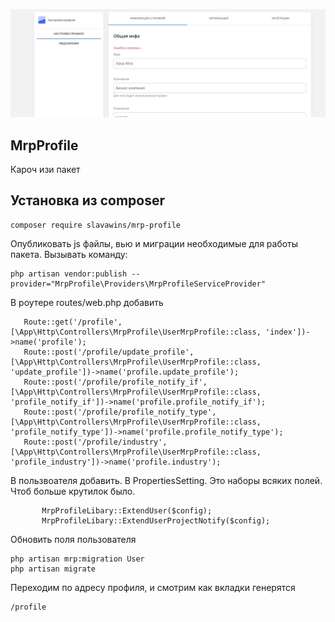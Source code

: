 <p align="center">
<img src="info/logo.jpg">
</p>

## MrpProfile

Кароч изи пакет

## Установка из composer

```  
composer require slavawins/mrp-profile
```

Опубликовать js файлы, вью и миграции необходимые для работы пакета.
Вызывать команду:

```
php artisan vendor:publish --provider="MrpProfile\Providers\MrpProfileServiceProvider"
``` 

В роутере routes/web.php добавить

 ```
    Route::get('/profile', [\App\Http\Controllers\MrpProfile\UserMrpProfile::class, 'index'])->name('profile');
    Route::post('/profile/update_profile', [\App\Http\Controllers\MrpProfile\UserMrpProfile::class, 'update_profile'])->name('profile.update_profile');
    Route::post('/profile/profile_notify_if', [\App\Http\Controllers\MrpProfile\UserMrpProfile::class, 'profile_notify_if'])->name('profile.profile_notify_if');
    Route::post('/profile/profile_notify_type', [\App\Http\Controllers\MrpProfile\UserMrpProfile::class, 'profile_notify_type'])->name('profile.profile_notify_type');
    Route::post('/profile/industry', [\App\Http\Controllers\MrpProfile\UserMrpProfile::class, 'profile_industry'])->name('profile.industry');

 ```

В пользвоателя добавить. В PropertiesSetting. Это наборы всяких полей. Чтоб больше крутилок было.

 ```
        MrpProfileLibary::ExtendUser($config);
        MrpProfileLibary::ExtendUserProjectNotify($config);
 
 ``` 

Обновить поля пользователя

 ```
 php artisan mrp:migration User
 php artisan migrate
 
 ``` 

Переходим по адресу профиля, и смотрим как вкладки генерятся

 ```
/profile
 
 ``` 
